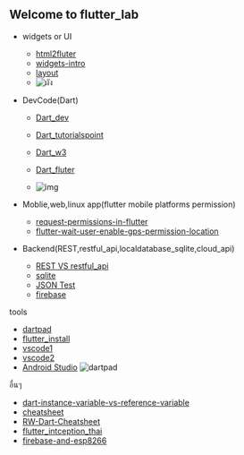 ## Welcome to flutter_lab

- widgets or UI

  - [html2fluter](https://flutter.dev/docs/get-started/flutter-for/web-devs)
  - [widgets-intro](https://flutter.dev/docs/development/ui/widgets-intro)
  - [layout](https://flutter.dev/docs/development/ui/layout)
  - ![ผัง](https://flutter.dev/assets/ui/layout/sample-flutter-layout-46c76f6ab08f94fa4204469dbcf6548a968052af102ae5a1ae3c78bc24e0d915.png)

- DevCode(Dart)

  - [Dart_dev](https://dart.dev/tutorials)
  - [Dart_tutorialspoint](https://www.tutorialspoint.com/dart_programming/index.htm)
  - [Dart_w3](https://www.w3adda.com/dart-tutorial)
  - [Dart_fluter](https://flutter.dev/docs/development/data-and-backend/state-mgmt/intro)

  - ![img](https://flutter.dev/assets/development/data-and-backend/state-mgmt/state-management-explainer-5495afe6c3d6162f145107fe45794583bc4f2b55be377c76a92ab210be74c033.gif)

- Moblie,web,linux app(flutter mobile platforms permission)

  - [request-permissions-in-flutter](https://medium.com/flutter-community/request-permissions-in-flutter-as-a-consumable-service-e6cd243f882f)
  - [flutter-wait-user-enable-gps-permission-location](https://dev.to/ahmedcharef/flutter-wait-user-enable-gps-permission-location-4po2)

- Backend(REST,restful_api,localdatabase_sqlite,cloud_api)
  - [REST VS restful_api](https://medium.com/@iamgique/restful-api-กับ-rest-api-ต่างกันนะรู้ยัง-2c70c42990e3)
  - [sqlite](https://flutter.dev/docs/cookbook/persistence/sqlite)
  - [JSON Test](https://jsonplaceholder.typicode.com)
  - [firebase](https://medium.com/firebasethailand/flutter-x-firebase-cloud-firestore-29275799f6e9)

tools

- [dartpad](https://dartpad.dev/flutter)
- [flutter_install](https://www.somkiat.cc/flutter-part-1-installation/)
- [vscode1](https://medium.com/@sahakornb/flutter-1-install-updated-nov-2019-windows-with-vscode-47db0fffe919)
- [vscode2](https://www.androidthai.in.th/android-flutter/231-create-flutter-project-on-vs-code.html)
- [Android Studio](https://nextflow.in.th/2018/google-flutter-create-new-project-with-android-studio-thai/)
  ![dartpad](https://miro.medium.com/max/1600/0*O2FY0bB-BCao1kH2)

อื่นๆ

- [dart-instance-variable-vs-reference-variable](https://toastguyz.com/dart/dart-instance-variable-vs-reference-variable)
- [cheatsheet](https://dart.dev/codelabs/dart-cheatsheet)
- [RW-Dart-Cheatsheet](https://koenig-media.raywenderlich.com/uploads/2019/08/RW-Dart-Cheatsheet-1.0.2.pdf)
- [flutter_intception_thai](https://blog.intception.me/dev/flutter/)
- [firebase-and-esp8266](https://akexorcist.dev/firebase-and-esp8266-with-arduino/)
